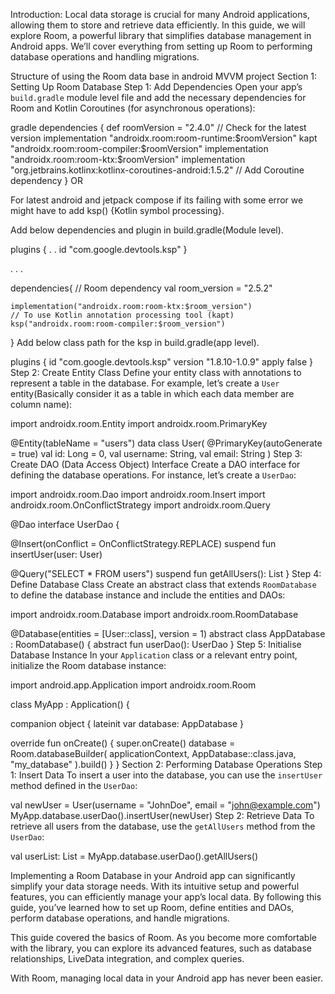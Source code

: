 Introduction:
Local data storage is crucial for many Android applications, allowing them to store and retrieve data efficiently. In this guide, we will explore Room, a powerful library that simplifies database management in Android apps. We’ll cover everything from setting up Room to performing database operations and handling migrations.


Structure of using the Room data base in android MVVM project
Section 1: Setting Up Room Database
Step 1: Add Dependencies
Open your app’s `build.gradle` module level file and add the necessary dependencies for Room and Kotlin Coroutines (for asynchronous operations):

gradle
dependencies {
 def roomVersion = "2.4.0" // Check for the latest version
 implementation "androidx.room:room-runtime:$roomVersion"
 kapt "androidx.room:room-compiler:$roomVersion"
 implementation "androidx.room:room-ktx:$roomVersion"
 implementation "org.jetbrains.kotlinx:kotlinx-coroutines-android:1.5.2" // Add Coroutine dependency
}
OR

For latest android and jetpack compose if its failing with some error we might have to add ksp() {Kotlin symbol processing}.

Add below dependencies and plugin in build.gradle(Module level).

plugins {
 .
 .
 id "com.google.devtools.ksp"
}

.
.
.

dependencies{
  // Room dependency
    val room_version = "2.5.2"

    implementation("androidx.room:room-ktx:$room_version")
    // To use Kotlin annotation processing tool (kapt)
    ksp("androidx.room:room-compiler:$room_version")
}
Add below class path for the ksp in build.gradle(app level).

plugins {
    id "com.google.devtools.ksp" version "1.8.10-1.0.9" apply false
}
Step 2: Create Entity Class
Define your entity class with annotations to represent a table in the database. For example, let’s create a `User` entity(Basically consider it as a table in which each data member are column name):

import androidx.room.Entity
import androidx.room.PrimaryKey

@Entity(tableName = "users")
data class User(
 @PrimaryKey(autoGenerate = true) val id: Long = 0,
 val username: String,
 val email: String
)
Step 3: Create DAO (Data Access Object) Interface
Create a DAO interface for defining the database operations. For instance, let’s create a `UserDao`:

import androidx.room.Dao
import androidx.room.Insert
import androidx.room.OnConflictStrategy
import androidx.room.Query

@Dao
interface UserDao {

 @Insert(onConflict = OnConflictStrategy.REPLACE)
 suspend fun insertUser(user: User)

@Query("SELECT * FROM users")
 suspend fun getAllUsers(): List<User>
}
Step 4: Define Database Class
Create an abstract class that extends `RoomDatabase` to define the database instance and include the entities and DAOs:

import androidx.room.Database
import androidx.room.RoomDatabase

@Database(entities = [User::class], version = 1)
abstract class AppDatabase : RoomDatabase() {
 abstract fun userDao(): UserDao
}
Step 5: Initialise Database Instance
In your `Application` class or a relevant entry point, initialize the Room database instance:

import android.app.Application
import androidx.room.Room

class MyApp : Application() {

 companion object {
 lateinit var database: AppDatabase
 }

override fun onCreate() {
 super.onCreate()
 database = Room.databaseBuilder(
 applicationContext,
 AppDatabase::class.java,
 "my_database"
 ).build()
 }
}
Section 2: Performing Database Operations
Step 1: Insert Data
To insert a user into the database, you can use the `insertUser` method defined in the `UserDao`:

val newUser = User(username = "JohnDoe", email = "john@example.com")
MyApp.database.userDao().insertUser(newUser)
Step 2: Retrieve Data
To retrieve all users from the database, use the `getAllUsers` method from the `UserDao`:

val userList: List<User> = MyApp.database.userDao().getAllUsers()

Implementing a Room Database in your Android app can significantly simplify your data storage needs. With its intuitive setup and powerful features, you can efficiently manage your app’s local data. By following this guide, you’ve learned how to set up Room, define entities and DAOs, perform database operations, and handle migrations.

This guide covered the basics of Room. As you become more comfortable with the library, you can explore its advanced features, such as database relationships, LiveData integration, and complex queries.

With Room, managing local data in your Android app has never been easier.
